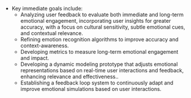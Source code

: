 - Key immediate goals include:
  - Analyzing user feedback to evaluate both immediate and long-term emotional engagement, incorporating user insights for greater accuracy, with a focus on cultural sensitivity, subtle emotional cues, and contextual relevance.
  - Refining emotion recognition algorithms to improve accuracy and context-awareness.
  - Developing metrics to measure long-term emotional engagement and impact.
  - Developing a dynamic modeling prototype that adjusts emotional representations based on real-time user interactions and feedback, enhancing relevance and effectiveness..
  - Establishing a feedback loop system to continuously adapt and improve emotional simulations based on user interactions.